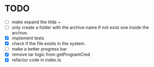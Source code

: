 # TODO

- [ ] make expand the tilda ~
- [ ] only create a folder with the archive name if not exist one inside the archive.
- [x] implement tests
- [x] check if the file exists in the system.
- [ ] make a better progress bar
- [x] remove tar logic from getProgramCmd
- [x] refactor code in index.ts
